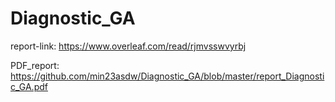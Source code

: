 # Diagnostic_GA

report-link: https://www.overleaf.com/read/rjmvsswvyrbj

PDF_report: https://github.com/min23asdw/Diagnostic_GA/blob/master/report_Diagnostic_GA.pdf
